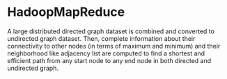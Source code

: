 # HadoopMapReduce
A large distributed directed graph dataset is combined and converted to undirected graph dataset. Then, complete information about their connectivity to other nodes (in terms of maximum and minimum) and their neighborhood like adjacency list are computed to find a shortest and efficient path from any start node to any end node in both directed and undirected graph.
